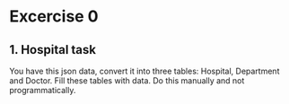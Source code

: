 # Excercise 0
## 1. Hospital task
You have this json data, convert it into three tables: Hospital, Department and Doctor. Fill these tables with data. Do this manually and not programmatically.
